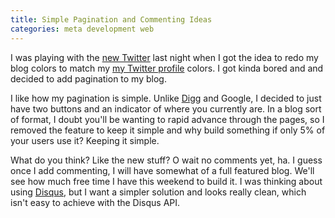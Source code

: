 ```yaml
---
title: Simple Pagination and Commenting Ideas
categories: meta development web
---
```


I was playing with the [new Twitter](http://twitter.com/samsoffes) last night when I got the idea to redo my blog colors to match my [my Twitter profile](http://twitter.com/samsoffes) colors. I got kinda bored and and decided to add pagination to my blog.</p>

I like how my pagination is simple. Unlike [Digg](http://digg.com/users/samsoffes) and Google, I decided to just have two buttons and an indicator of where you currently are. In a blog sort of format, I doubt you'll be wanting to rapid advance through the pages, so I removed the feature to keep it simple and why build something if only 5% of your users use it? Keeping it simple.

What do you think? Like the new stuff? O wait no comments yet, ha. I guess once I add commenting, I will have somewhat of a full featured blog. We'll see how much free time I have this weekend to build it. I was thinking about using [Disqus](http://disqus.com), but I want a simpler solution and looks really clean, which isn't easy to achieve with the Disqus API.

